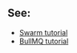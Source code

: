 ## See:
- [Swarm tutorial](https://docs.docker.com/engine/swarm/swarm-tutorial/)
- [BullMQ tutorial](https://docs.bullmq.io/readme-1)
